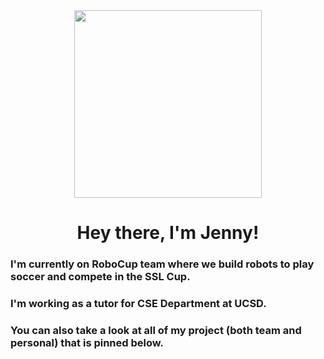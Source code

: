 

<!--
**hoatuyet423/hoatuyet423** is a ✨ _special_ ✨ repository because its `README.md` (this file) appears on your GitHub profile.

Here are some ideas to get you started:

- 🔭 I’m currently working on ...
- 🌱 I’m currently learning ...
- 👯 I’m looking to collaborate on ...
- 🤔 I’m looking for help with ...
- 💬 Ask me about ...
- 📫 How to reach me: ...
- 😄 Pronouns: ...
- ⚡ Fun fact: ...
-->

<div id="header" align="center">
  <img src="https://media.giphy.com/media/Wj7lNjMNDxSmc/giphy.gif" width="300"/>
  <h1>Hey there, I'm Jenny! </h1>
</div>

<div>
  <h3>I'm currently on RoboCup team where we build robots to play soccer and compete in the SSL Cup. </h3>
  <h3>I'm working as a tutor for CSE Department at UCSD. </h3>
  <h3>You can also take a look at all of my project (both team and personal) that is pinned below. </h3>
  
</div>
